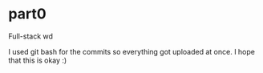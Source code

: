 # part0
Full-stack wd

I used git bash for the commits so everything got uploaded at once. I hope that this is okay :)
